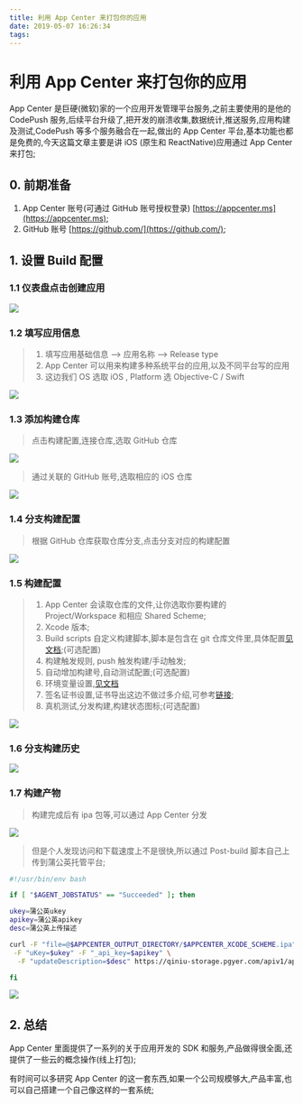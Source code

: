 ```yaml
---
title: 利用 App Center 来打包你的应用
date: 2019-05-07 16:26:34
tags:
---
```

# 利用 App Center 来打包你的应用
App Center 是巨硬(微软)家的一个应用开发管理平台服务,之前主要使用的是他的 CodePush 服务,后续平台升级了,把开发的崩溃收集,数据统计,推送服务,应用构建及测试,CodePush 等多个服务融合在一起,做出的 App Center 平台,基本功能也都是免费的,今天这篇文章主要是讲 iOS (原生和 ReactNative)应用通过 App Center 来打包;

## 0. 前期准备
1. App Center 账号(可通过 GitHub 账号授权登录) [https://appcenter.ms](https://appcenter.ms);
2. GitHub 账号 [https://github.com/](https://github.com/);

## 1. 设置 Build 配置

### 1.1 仪表盘点击创建应用
![](https://ws1.sinaimg.cn/large/8bbf0afbly1g2sptw03wnj220k0y00xn.jpg)

### 1.2 填写应用信息
> 1. 填写应用基础信息  --> 应用名称 --> Release type
> 2. App Center 可以用来构建多种系统平台的应用,以及不同平台写的应用
> 3. 这边我们 OS 选取 iOS , Platform 选 Objective-C / Swift

![](https://ws1.sinaimg.cn/large/8bbf0afbly1g2spvcr5lgj221e11eq9v.jpg)

### 1.3 添加构建仓库
> 点击构建配置,连接仓库,选取 GitHub 仓库

![](https://ws1.sinaimg.cn/large/8bbf0afbly1g2sq5x2f1vj222a116dmg.jpg)
> 通过关联的 GitHub 账号,选取相应的 iOS 仓库

![](https://ws1.sinaimg.cn/large/8bbf0afbly1g2sq7ty51vj2226114wlv.jpg)
### 1.4 分支构建配置
> 根据 GitHub 仓库获取仓库分支,点击分支对应的构建配置

![](https://ws1.sinaimg.cn/large/8bbf0afbly1g2sq9bl4vpj223u0ys43f.jpg)
### 1.5 构建配置
> 1. App Center 会读取仓库的文件,让你选取你要构建的 Project/Workspace 和相应 Shared Scheme;
> 2. Xcode 版本;
> 3. Build scripts 自定义构建脚本,脚本是包含在 git 仓库文件里,具体配置[见文档](https://docs.microsoft.com/en-us/appcenter/build/custom/scripts/);(可选配置)
> 4. 构建触发规则, push 触发构建/手动触发;
> 5. 自动增加构建号,自动测试配置;(可选配置)
> 6. 环境变量设置,[见文档](https://docs.microsoft.com/en-us/appcenter/build/custom/variables/)
> 7. 签名证书设置,证书导出这边不做过多介绍,可参考[链接](https://www.jianshu.com/p/96ce1201b32e);
> 8. 真机测试,分发构建,构建状态图标;(可选配置)

![](https://ws1.sinaimg.cn/large/8bbf0afbly1g2sqc4f8bbj223g2b4kaa.jpg)

### 1.6 分支构建历史
![](https://ws1.sinaimg.cn/large/8bbf0afbly1g2sr1apnj3j221019ggsk.jpg)
### 1.7 构建产物
> 构建完成后有 ipa 包等,可以通过 App Center 分发

![](https://ws1.sinaimg.cn/large/8bbf0afbly1g2sraxze93j221s1a2k4v.jpg)
> 但是个人发现访问和下载速度上不是很快,所以通过 Post-build 脚本自己上传到蒲公英托管平台;

```bash
#!/usr/bin/env bash

if [ "$AGENT_JOBSTATUS" == "Succeeded" ]; then

ukey=蒲公英ukey
apikey=蒲公英apikey
desc=蒲公英上传描述

curl -F "file=@$APPCENTER_OUTPUT_DIRECTORY/$APPCENTER_XCODE_SCHEME.ipa" \
 -F "uKey=$ukey" -F "_api_key=$apikey" \
  -F "updateDescription=$desc" https://qiniu-storage.pgyer.com/apiv1/app/upload

fi
```

![](https://ws1.sinaimg.cn/large/8bbf0afbly1g2st0ejwiqj216s0o8adx.jpg)

## 2. 总结
App Center 里面提供了一系列的关于应用开发的 SDK 和服务,产品做得很全面,还提供了一些云的概念操作(线上打包);

有时间可以多研究 App Center 的这一套东西,如果一个公司规模够大,产品丰富,也可以自己搭建一个自己像这样的一套系统;